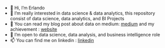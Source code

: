 - 👋 Hi, I’m Erlando
- 👀 I’m really interested in data science & data analytics, this repository consist of data science, data analytics, and BI Projects
- 🌱 You can read my blog post about data on medium: [medium](https://medium.com/@erlaaaan) and my achievement : [website](https://brian-insights.site/)
- 💞️ I’m open to data science, data analysis, and business intelligence role
- 📫 You can find me on linkedin : [linkedin](https://www.linkedin.com/in/erlandoregita/)

<!---
erlndofebri/erlndofebri is a ✨ special ✨ repository because its `README.md` (this file) appears on your GitHub profile.
You can click the Preview link to take a look at your changes.
--->
